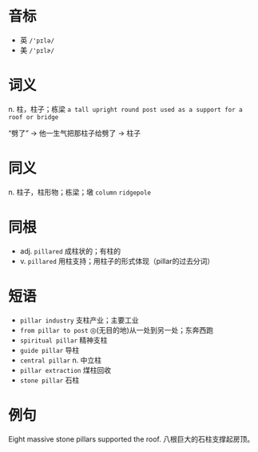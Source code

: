 # 音标

- 英 `/'pɪlə/`
- 美 `/'pɪlɚ/`

# 词义

n. 柱，柱子；栋梁
`a tall upright round post used as a support for a roof or bridge`



“劈了” → 他一生气把那柱子给劈了 → 柱子

# 同义

n. 柱子，柱形物；栋梁；墩
`column` `ridgepole`

# 同根

- adj. `pillared` 成柱状的；有柱的
- v. `pillared` 用柱支持；用柱子的形式体现（pillar的过去分词）

# 短语

- `pillar industry` 支柱产业；主要工业
- `from pillar to post` ◎(无目的地)从一处到另一处；东奔西跑
- `spiritual pillar` 精神支柱
- `guide pillar` 导柱
- `central pillar` n. 中立柱
- `pillar extraction` 煤柱回收
- `stone pillar` 石柱

# 例句

Eight massive stone pillars supported the roof.
八根巨大的石柱支撑起房顶。


